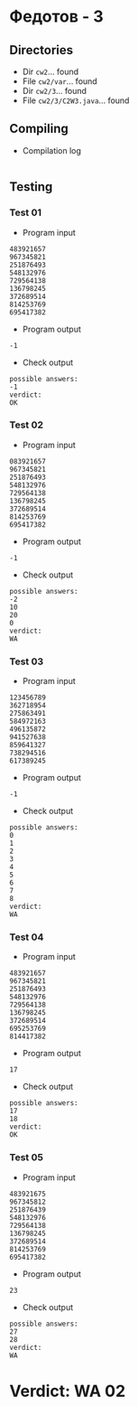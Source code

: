 # Федотов - 3
## Directories
- Dir `cw2`... found
- File `cw2/var`... found
- Dir `cw2/3`... found
- File `cw2/3/C2W3.java`... found
## Compiling
- Compilation log
```

```
## Testing
### Test 01
- Program input
```
483921657
967345821
251876493
548132976
729564138
136798245
372689514
814253769
695417382

```
- Program output
```
-1

```
- Check output
```
possible answers:
-1
verdict:
OK

```
### Test 02
- Program input
```
083921657
967345821
251876493
548132976
729564138
136798245
372689514
814253769
695417382

```
- Program output
```
-1

```
- Check output
```
possible answers:
-2
10
20
0
verdict:
WA

```
### Test 03
- Program input
```
123456789
362718954
275863491
584972163
496135872
941527638
859641327
738294516
617389245

```
- Program output
```
-1

```
- Check output
```
possible answers:
0
1
2
3
4
5
6
7
8
verdict:
WA

```
### Test 04
- Program input
```
483921657
967345821
251876493
548132976
729564138
136798245
372689514
695253769
814417382

```
- Program output
```
17

```
- Check output
```
possible answers:
17
18
verdict:
OK

```
### Test 05
- Program input
```
483921675
967345812
251876439
548132976
729564138
136798245
372689514
814253769
695417382

```
- Program output
```
23

```
- Check output
```
possible answers:
27
28
verdict:
WA

```
# Verdict: WA 02
